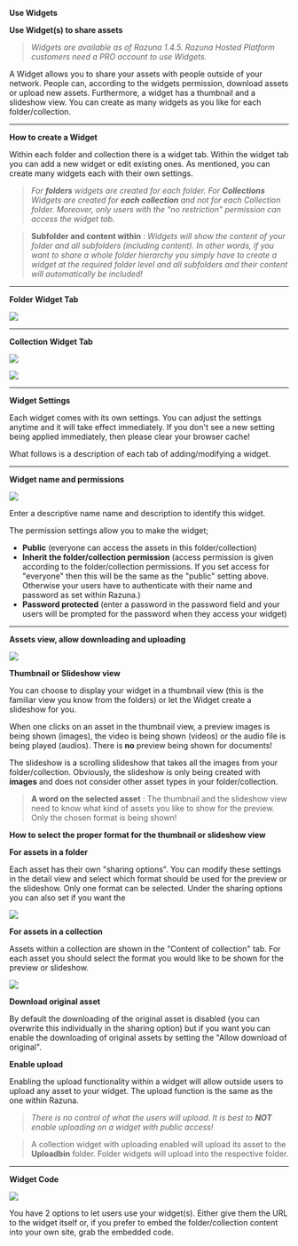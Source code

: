 **Use Widgets**

**Use Widget(s) to share assets**

> *Widgets are available as of Razuna 1.4.5. Razuna Hosted Platform customers need a PRO account to use Widgets.*

A Widget allows you to share your assets with people outside of your network. People can, according to the widgets permission, download assets or upload new assets. Furthermore, a widget has a thumbnail and a slideshow view. You can create as many widgets as you like for each folder/collection.

___

**How to create a Widget**

Within each folder and collection there is a widget tab. Within the widget tab you can add a new widget or edit existing ones. As mentioned, you can create many widgets each with their own settings.

> *For **folders** widgets are created for each folder. For **Collections** Widgets are created for **each collection** and not for each Collection folder. Moreover, only users with the "no restriction" permission can access the widget tab.*

> **Subfolder and content within** : *Widgets will show the content of your folder and all subfolders (including content). In other words, if you want to share a whole folder hierarchy you simply have to create a widget at the required folder level and all subfolders and their content will automatically be included!*

___

**Folder Widget Tab**

![](/start/img/widget-folder.jpg)

___

**Collection Widget Tab**

![](/start/img/widget-coll1.jpg)

![](/start/img/widget-coll2.jpg)

___

**Widget Settings**

Each widget comes with its own settings. You can adjust the settings anytime and it will take effect immediately. If you don't see a new setting being applied immediately, then please clear your browser cache!

What follows is a description of each tab of adding/modifying a widget.

___

**Widget name and permissions**

![](/start/img/widget-tab-1.jpg)

Enter a descriptive name name and description to identify this widget.

The permission settings allow you to make the widget;


   * **Public** (everyone can access the assets in this folder/collection)
   * **Inherit the folder/collection permission** (access permission is given according to the folder/collection permissions. If you set access for "everyone" then this will be the same as the "public" setting above. Otherwise your users have to authenticate with their name and password as set within Razuna.)
   * **Password protected** (enter a password in the password field and your users will be prompted for the password when they access your widget)
___

**Assets view, allow downloading and uploading**

![](/start/img/widget-tab-2.jpg)

**Thumbnail or Slideshow view**

You can choose to display your widget in a thumbnail view (this is the familiar view you know from the folders) or let the Widget create a slideshow for you.

When one clicks on an asset in the thumbnail view, a preview images is being shown (images), the video is being shown (videos) or the audio file is being played (audios). There is **no** preview being shown for documents!

The slideshow is a scrolling slideshow that takes all the images from your folder/collection. Obviously, the slideshow is only being created with **images** and does not consider other asset types in your folder/collection.

> **A word on the selected asset** : The thumbnail and the slideshow view need to know what kind of assets you like to show for the preview. Only the chosen format is being shown!

**How to select the proper format for the thumbnail or slideshow view**

**For assets in a folder**

Each asset has their own "sharing options". You can modify these settings in the detail view and select which format should be used for the preview or the slideshow. Only one format can be selected. Under the sharing options you can also set if you want the 

![](/start/img/widget-sharing-options.jpg)

**For assets in a collection**

Assets within a collection are shown in the "Content of collection" tab. For each asset you should select the format you would like to be shown for the preview or slideshow.

![](/start/img/widget-selected.jpg)

**Download original asset**

By default the downloading of the original asset is disabled (you can overwrite this individually in the sharing option) but if you want you can enable the downloading of original assets by setting the "Allow download of original".

**Enable upload**

Enabling the upload functionality within a widget will allow outside users to upload any asset to your widget. The upload function is the same as the one within Razuna.

> *There is no control of what the users will upload. It is best to **NOT** enable uploading on a widget with public access!*

> A collection widget with uploading enabled will upload its asset to the **Uploadbin** folder. Folder widgets will upload into the respective folder.

___

**Widget Code**

![](/start/img/widget-code.jpg)

You have 2 options to let users use your widget(s). Either give them the URL to the widget itself or, if you prefer to embed the folder/collection content into your own site, grab the embedded code.


